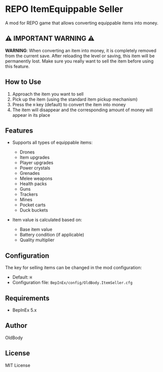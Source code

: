 # REPO ItemEquippable Seller

A mod for REPO game that allows converting equippable items into money.

## ⚠️ IMPORTANT WARNING ⚠️

**WARNING**: When converting an item into money, it is completely removed from the current save. After reloading the level or saving, this item will be permanently lost. Make sure you really want to sell the item before using this feature.

## How to Use

1. Approach the item you want to sell
2. Pick up the item (using the standard item pickup mechanism)
3. Press the `H` key (default) to convert the item into money
4. The item will disappear and the corresponding amount of money will appear in its place

## Features

- Supports all types of equippable items:
  - Drones
  - Item upgrades
  - Player upgrades
  - Power crystals
  - Grenades
  - Melee weapons
  - Health packs
  - Guns
  - Trackers
  - Mines
  - Pocket carts
  - Duck buckets

- Item value is calculated based on:
  - Base item value
  - Battery condition (if applicable)
  - Quality multiplier

## Configuration

The key for selling items can be changed in the mod configuration:
- Default: `H`
- Configuration file: `BepInEx/config/OldBody.ItemSeller.cfg`


## Requirements

- BepInEx 5.x

## Author

OldBody

## License

MIT License
